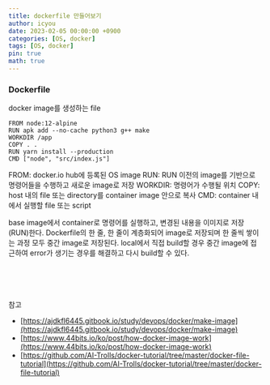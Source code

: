 ```yaml
---
title: dockerfile 만들어보기
author: icyou
date: 2023-02-05 00:00:00 +0900
categories: [OS, docker]
tags: [OS, docker]
pin: true
math: true
---
```


### Dockerfile
docker image를 생성하는 file
```
FROM node:12-alpine
RUN apk add --no-cache python3 g++ make
WORKDIR /app
COPY . .
RUN yarn install --production
CMD ["node", "src/index.js"]
```
FROM: docker.io hub에 등록된 OS image
RUN: RUN 이전의 image를 기반으로 명령어들을 수행하고 새로운 image로 저장
WORKDIR: 명령어가 수행될 위치
COPY: host 내의 file 또는 directory를 container image 안으로 복사
CMD: container 내에서 실행할 file 또는 script

base image에서 container로 명령어를 실행하고, 변경된 내용을 이미지로 저장(RUN)한다.
Dockerfile의 한 줄, 한 줄이 계층화되어 image로 저장되며 한 줄씩 쌓이는 과정 모두 중간 image로 저장된다.
local에서 직접 build할 경우 중간 image에 접근하여 error가 생기는 경우를 해결하고 다시 build할 수 있다.


<br/><br/><br/><br/>
참고 
- [https://ajdkfl6445.gitbook.io/study/devops/docker/make-image](https://ajdkfl6445.gitbook.io/study/devops/docker/make-image)
- [https://www.44bits.io/ko/post/how-docker-image-work](https://www.44bits.io/ko/post/how-docker-image-work)
- [https://github.com/AI-Trolls/docker-tutorial/tree/master/docker-file-tutorial](https://github.com/AI-Trolls/docker-tutorial/tree/master/docker-file-tutorial)